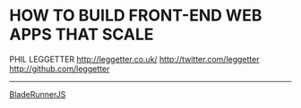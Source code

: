 HOW TO BUILD FRONT-END WEB APPS THAT SCALE
==========================================

PHIL LEGGETTER
http://leggetter.co.uk/
http://twitter.com/leggetter
http://github.com/leggetter

---

[BladeRunnerJS](http://bladerunnerjs.org/)
